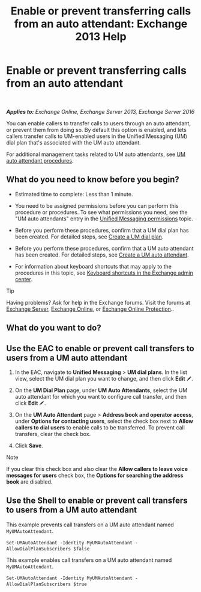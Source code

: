 ﻿---
title: 'Enable or prevent transferring calls from an auto attendant: Exchange 2013 Help'
TOCTitle: Enable or prevent transferring calls from an auto attendant
ms:assetid: ca961cc8-cc24-4e05-b72d-79979c155cf9
ms:mtpsurl: https://technet.microsoft.com/en-us/library/Ee423558(v=EXCHG.150)
ms:contentKeyID: 49315523
ms.date: 12/10/2017
mtps_version: v=EXCHG.150
---

# Enable or prevent transferring calls from an auto attendant

 

_**Applies to:** Exchange Online, Exchange Server 2013, Exchange Server 2016_


You can enable callers to transfer calls to users through an auto attendant, or prevent them from doing so. By default this option is enabled, and lets callers transfer calls to UM-enabled users in the Unified Messaging (UM) dial plan that's associated with the UM auto attendant.

For additional management tasks related to UM auto attendants, see [UM auto attendant procedures](um-auto-attendant-procedures-exchange-2013-help.md).

## What do you need to know before you begin?

  - Estimated time to complete: Less than 1 minute.

  - You need to be assigned permissions before you can perform this procedure or procedures. To see what permissions you need, see the "UM auto attendants" entry in the [Unified Messaging permissions](unified-messaging-permissions-exchange-2013-help.md) topic.

  - Before you perform these procedures, confirm that a UM dial plan has been created. For detailed steps, see [Create a UM dial plan](create-a-um-dial-plan-exchange-2013-help.md).

  - Before you perform these procedures, confirm that a UM auto attendant has been created. For detailed steps, see [Create a UM auto attendant](create-a-um-auto-attendant-exchange-2013-help.md).

  - For information about keyboard shortcuts that may apply to the procedures in this topic, see [Keyboard shortcuts in the Exchange admin center](keyboard-shortcuts-in-the-exchange-admin-center-exchange-online-protection-help.md).


> [!TIP]
> Having problems? Ask for help in the Exchange forums. Visit the forums at <A href="https://go.microsoft.com/fwlink/p/?linkid=60612">Exchange Server</A>, <A href="https://go.microsoft.com/fwlink/p/?linkid=267542">Exchange Online</A>, or <A href="https://go.microsoft.com/fwlink/p/?linkid=285351">Exchange Online Protection</A>..



## What do you want to do?

## Use the EAC to enable or prevent call transfers to users from a UM auto attendant

1.  In the EAC, navigate to **Unified Messaging** \> **UM dial plans**. In the list view, select the UM dial plan you want to change, and then click **Edit** ![Edit icon](images/JJ218640.6f53ccb2-1f13-4c02-bea0-30690e6ea71d(EXCHG.150).gif "Edit icon").

2.  On the **UM Dial Plan** page, under **UM Auto Attendants**, select the UM auto attendant for which you want to configure call transfer, and then click **Edit** ![Edit icon](images/JJ218640.6f53ccb2-1f13-4c02-bea0-30690e6ea71d(EXCHG.150).gif "Edit icon").

3.  On the **UM Auto Attendant** page \> **Address book and operator access**, under **Options for contacting users**, select the check box next to **Allow callers to dial users** to enable calls to be transferred. To prevent call transfers, clear the check box.

4.  Click **Save**.


> [!NOTE]
> If you clear this check box and also clear the <STRONG>Allow callers to leave voice messages for users</STRONG> check box, the <STRONG>Options for searching the address book</STRONG> are disabled.



## Use the Shell to enable or prevent call transfers to users from a UM auto attendant

This example prevents call transfers on a UM auto attendant named `MyUMAutoAttendant`.

    Set-UMAutoAttendant -Identity MyUMAutoAttendant -AllowDialPlanSubscribers $false

This example enables call transfers on a UM auto attendant named `MyUMAutoAttendant`.

    Set-UMAutoAttendant -Identity MyUMAutoAttendant -AllowDialPlanSubscribers $true

